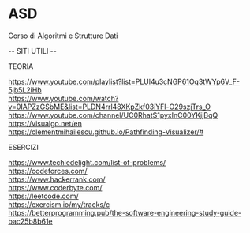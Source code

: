 # ASD
Corso di Algoritmi e Strutture Dati

-- SITI UTILI --

TEORIA

https://www.youtube.com/playlist?list=PLUl4u3cNGP61Oq3tWYp6V_F-5jb5L2iHb  
https://www.youtube.com/watch?v=0IAPZzGSbME&list=PLDN4rrl48XKpZkf03iYFl-O29szjTrs_O  
https://www.youtube.com/channel/UC0RhatS1pyxInC00YKjjBqQ  
https://visualgo.net/en  
https://clementmihailescu.github.io/Pathfinding-Visualizer/#  

ESERCIZI

https://www.techiedelight.com/list-of-problems/  
https://codeforces.com/  
https://www.hackerrank.com/  
https://www.coderbyte.com/  
https://leetcode.com/  
https://exercism.io/my/tracks/c  
https://betterprogramming.pub/the-software-engineering-study-guide-bac25b8b61e  
